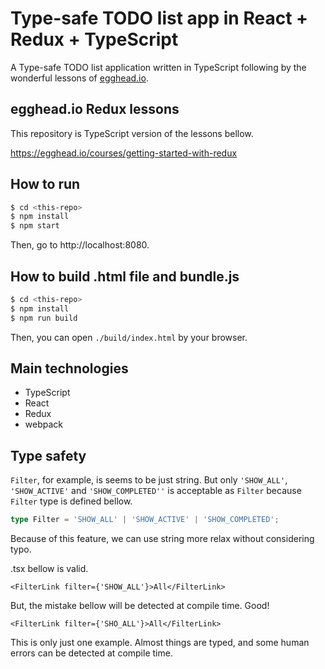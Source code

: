 # Type-safe TODO list app in React + Redux + TypeScript

A Type-safe TODO list application written in TypeScript following by the wonderful lessons of [egghead.io](https://egghead.io/).

## egghead.io Redux lessons

This repository is TypeScript version of the lessons bellow.

https://egghead.io/courses/getting-started-with-redux


## How to run

```sh
$ cd <this-repo>
$ npm install
$ npm start
```

Then, go to http://localhost:8080.

## How to build .html file and bundle.js

```sh
$ cd <this-repo>
$ npm install
$ npm run build
```

Then, you can open `./build/index.html` by your browser.


## Main technologies

* TypeScript
* React
* Redux
* webpack


## Type safety

`Filter`, for example, is seems to be just string.
But only `'SHOW_ALL'`, `'SHOW_ACTIVE'` and `'SHOW_COMPLETED''` is acceptable as `Filter` because `Filter` type is defined bellow. 

```ts
type Filter = 'SHOW_ALL' | 'SHOW_ACTIVE' | 'SHOW_COMPLETED';
```

Because of this feature, we can use string more relax without considering typo.

.tsx bellow is valid. 

```tsx
<FilterLink filter={'SHOW_ALL'}>All</FilterLink>
``` 

But, the mistake bellow will be detected at compile time. Good!

```tsx
<FilterLink filter={'SHO_ALL'}>All</FilterLink>
```

This is only just one example. Almost things are typed, and some human errors can be detected at compile time. 

